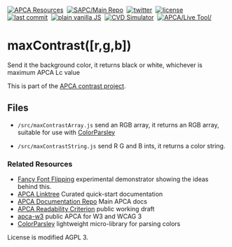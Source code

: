 <p align="left" class="por" style="margin: -36px 0 12px">
<a href="https://git.myndex.com"><img src="https://badgen.net/badge/APCA/Resources/3300aa" alt="APCA Resources" /></a>&nbsp;
<a href="https://github.com/Myndex/SAPC-APCA"><img src="https://badgen.net/badge/SAPC-APCA/Main Repo/db6b0b" alt="SAPC/Main Repo" /></a>&nbsp;
<a href="https://twitter.com/MyndexResearch"><img src="https://badgen.net/badge/@/MyndexResearch?icon=twitter" alt="twitter" /></a>&nbsp;
<a href="https://github.com/Myndex/max-contrast/blob/main/LICENSE.md"><img src="https://badgen.net/badge/license/AGPL 3?icon=github&color=BB5FD1" alt="license" /></a>&nbsp;<br>
<a href="https://github.com/Myndex/max-contrast"><img src="https://badgen.net/github/last-commit/Myndex/max-contrast/?icon=github" alt="last commit" /></a>&nbsp;
<a href="https://github.com/Myndex/max-contrast/src/"><img src="https://badgen.net/badge/JS/Vanilla/889900" alt="plain vanilla JS" /></a>&nbsp;
<a href="https://www.myndex.com/CVD/"><img src="https://badgen.net/badge/Color Vision/Simulator/cc0044" alt="CVD Simulator" /></a>&nbsp;
<a href="https://www.myndex.com/APCA/"><img src="https://badgen.net/badge/APCA/Live Tool/db6b0b" alt="APCA/Live Tool/" /></a>&nbsp;
</p>

# maxContrast([r,g,b])
Send it the background color, it returns black or white, whichever is maximum APCA Lc value

This is part of the [APCA contrast project](https://github.com/Myndex/SAPC-APCA).

## Files
- `/src/maxContrastArray.js` send an RGB array, it returns an RGB array, suitable for use with [ColorParsley](https://github.com/Myndex/colorparsley)

- `/src/maxContrastString.js` send R G and B ints, it returns a color string.

### Related Resources
- [Fancy Font Flipping](https://github.com/Myndex/fancyfontflipping) experimental demonstrator showing the ideas behind this.
- [APCA Linktree](https://linktr.ee/Myndex) Curated quick-start documentation
- [APCA Documentation Repo](https://github.com/Myndex/SAPC-APCA) Main APCA docs
- [APCA Readability Criterion](https://readtech.org/ARC/) public working draft
- [apca-w3](https://github.com/Myndex/apca-w3) public APCA for W3 and WCAG 3
- [ColorParsley](https://github.com/Myndex/colorparsley) lightweight micro-library for parsing colors


License is modified AGPL 3.


